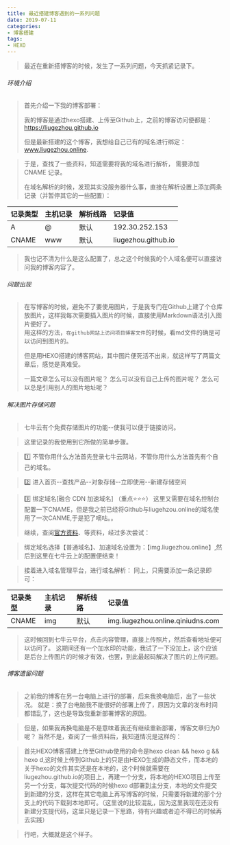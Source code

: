 ```yaml
---
title: 最近搭建博客遇到的一系列问题
date: 2019-07-11
categories:
- 博客搭建
tags: 
- HEXO
---
```


> 最近在重新搭博客的时候，发生了一系列问题，今天抓紧记录下。

###### 环境介绍
> 首先介绍一下我的博客部署：
> 
> 我的博客是通过hexo搭建、上传至Github上，之前的博客访问便都是：https://liugezhou.github.io
> 
> 但是最新搭建的这个博客，我想给自己已有的域名进行绑定：www.liugezhou.online.
<!-- more -->
> 于是，查找了一些资料，知道需要将我的域名进行解析， 需要添加 CNAME 记录。
> 
> 在域名解析的时候，发现其实没服务器什么事，直接在解析设置上添加两条记录（并暂停其它的一些配置）：
> 
 |记录类型|主机记录|解析线路|记录值|
 |:---   |:---  |:---   |:--- |
 |A| @|默认|192.30.252.153|
 | CNAME|www|默认|liugezhou.github.io|

> 我也记不清为什么是这么配置了，总之这个时候我的个人域名便可以直接访问我的博客内容了。

###### 问题出现
> 在写博客的时候，避免不了要使用图片，于是我专门在Github上建了个仓库放图片，这样我每次需要插入图片的时候，直接使用Markdown语法引入图片便好了。  
> 用这样的方法，`在github网站上访问项目博客文件`的时候，看md文件的确是可以访问到图片的。
> 
> 但是用HEXO搭建的博客网站，其中图片便死活不出来，就这样写了两篇文章后，感觉是真难受。
>
>一篇文章怎么可以没有图片呢？
>怎么可以没有自己上传的图片呢？
>怎么可以总是引用别人的图片地址呢？

###### 解决图片存储问题
> 七牛云有个免费存储图片的功能--使我可以便于链接访问。

> 这里记录的我使用到它所做的简单步骤。

> 1️⃣  不管你用什么方法首先登录七牛云网站，不管你用什么方法首先有个自己的域名。

> 2️⃣  进入首页--查找产品--对象存储--立即使用--新建存储空间

> 3️⃣  绑定域名[融合 CDN 加速域名] （重点⭐⭐⭐）
> 这里又需要在域名控制台配置一下CNAME，但是我之前已经将Github与liugehzou.online的域名使用了一次CANME,于是犯了嘀咕。。  
> 
> 继续，查阅[官方资料](https://developer.qiniu.com/fusion/kb/1322/how-to-configure-cname-domain-name)、等资料，经过多次尝试：

> 绑定域名选择【普通域名】、加速域名设置为：【img.liugezhou.online】,然后到这里在七牛云上的配置便结束！

> 接着进入域名管理平台，进行域名解析：
> 同上，只需要添加一条记录即可：
> 
|记录类型|主机记录|解析线路|记录值|
 |:---   |:---  |:---   |:--- |
 | CNAME|img|默认|img.liugezhou.online.qiniudns.com|

 >这时候回到七牛云平台，点击内容管理，直接上传照片，然后查看地址便可以访问了。
 > 这期间还有一个加水印的功能，我试了一下没加上，这个应该是后台上传图片的时候才有效，也罢，到此最起码解决了图片的上传问题。

 ###### 博客遗留问题
 > 之前我的博客在另一台电脑上进行的部署，后来我换电脑后，出了一些状况。
 > 就是：换了台电脑我不能很好的部署上传了，原因为文章的发布时间都错乱了，这也是导致我重新部署博客的原因。

 > 但是，如果我再换电脑是不是意味着我还有继续重新部署，博客文章归为0呢？
 > 当然不是，查阅了一些资料后，我知道情况是这样的：
 
 > 首先HEXO博客搭建上传至Github使用的命令是hexo clean && hexo g && hexo d,这时候上传到Github上的只是由HEXO生成的静态文件，而本地的关于hexo的文件其实还是在本地的，这个时候就需要在liugezhou.github.io的项目上，再建一个分支，将本地的HEXO项目上传至另一个分支，每次提交代码的时候hexo d部署到主分支，本地的文件提交到新建的分支，这样在其它电脑上再写博客的时候，只需要将新建的那个分支上的代码下载到本地即可。（这里说的比较混乱，因为这里我现在还没有新建分支提代码，这里只是记录一下思路，待有兴趣或者迫不得已的时候再去实践） 

 > 行吧，大概就是这个样子。

